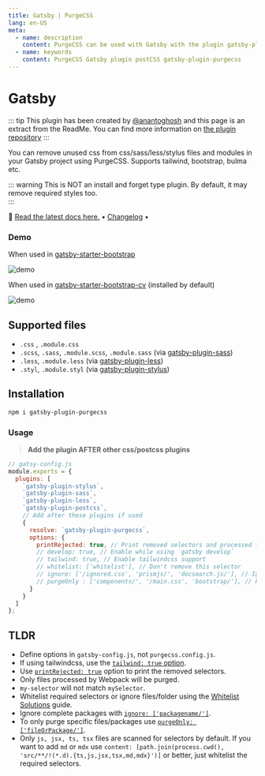 ```yaml
---
title: Gatsby | PurgeCSS
lang: en-US
meta:
  - name: description
    content: PurgeCSS can be used with Gatsby with the plugin gatsby-plugin-purgecss.
  - name: keywords
    content: PurgeCSS Gatsby plugin postCSS gatsby-plugin-purgecss
---
```


# Gatsby

::: tip
This plugin has been created by [@anantoghosh](https://github.com/anantoghosh) and this page is an extract from the ReadMe. 
You can find more information on [the plugin repository](https://github.com/anantoghosh/gatsby-plugin-purgecss)
:::

You can remove unused css from css/sass/less/stylus files and modules in your Gatsby project using PurgeCSS. Supports tailwind, bootstrap, bulma etc.

::: warning
This is NOT an install and forget type plugin. By default, it may remove required styles too.  
:::

📘 [Read the latest docs here.](https://github.com/anantoghosh/gatsby-plugin-purgecss/blob/master/README.md) • [Changelog](https://github.com/anantoghosh/gatsby-plugin-purgecss/blob/master/CHANGELOG.md) • 

### Demo
When used in [gatsby-starter-bootstrap](https://github.com/jaxx2104/gatsby-starter-bootstrap)

![demo](https://anantoghosh.github.io/files/gatsby-starter-bootstrap.png)

When used in [gatsby-starter-bootstrap-cv](https://github.com/mhjadav/gatsby-starter-bootstrap-cv) (installed by default)

![demo](https://anantoghosh.github.io/files/gatsby-starter-bootstrap-cv.png)
## Supported files

- `.css` , `.module.css`
- `.scss`, `.sass`, `.module.scss`, `.module.sass` (via [gatsby-plugin-sass](https://next.gatsbyjs.org/packages/gatsby-plugin-sass/))
- `.less`, `.module.less` (via [gatsby-plugin-less](https://next.gatsbyjs.org/packages/gatsby-plugin-less/))
- `.styl`, `.module.styl` (via [gatsby-plugin-stylus](https://next.gatsbyjs.org/packages/gatsby-plugin-sass/))

## Installation

```sh
npm i gatsby-plugin-purgecss
```

### Usage

> **Add the plugin AFTER other css/postcss plugins**

```js
// gatsy-config.js
module.exports = {
  plugins: [
    `gatsby-plugin-stylus`,
    `gatsby-plugin-sass`,
    `gatsby-plugin-less`,
    `gatsby-plugin-postcss`,
    // Add after these plugins if used
    { 
      resolve: `gatsby-plugin-purgecss`,
      options: {
        printRejected: true, // Print removed selectors and processed file names
        // develop: true, // Enable while using `gatsby develop`
        // tailwind: true, // Enable tailwindcss support
        // whitelist: ['whitelist'], // Don't remove this selector
        // ignore: ['/ignored.css', 'prismjs/', 'docsearch.js/'], // Ignore files/folders
        // purgeOnly : ['components/', '/main.css', 'bootstrap/'], // Purge only these files/folders
      }
    }
  ]
};
```

## TLDR
* Define options in `gatsby-config.js`, not `purgecss.config.js`.
* If using tailwindcss, use the [`tailwind: true` option](https://github.com/anantoghosh/gatsby-plugin-purgecss/blob/master/README.md#tailwind).
* Use [`printRejected: true`](https://github.com/anantoghosh/gatsby-plugin-purgecss/blob/master/README.md#printrejected) option to print the removed selectors.
* Only files processed by Webpack will be purged.
* `my-selector` will not match `mySelector`.
* Whitelist required selectors or ignore files/folder using the [Whitelist Solutions](https://github.com/anantoghosh/gatsby-plugin-purgecss/blob/master/README.md#whitelist-solutions) guide.
* Ignore complete packages with [`ignore: ['packagename/']`](https://github.com/anantoghosh/gatsby-plugin-purgecss/blob/master/README.md#ignore).
* To only purge specific files/packages use [`purgeOnly: ['fileOrPackage/']`](https://github.com/anantoghosh/gatsby-plugin-purgecss/blob/master/README.md#purgeOnly).
* Only `js, jsx, ts, tsx` files are scanned for selectors by default. If you want to add `md` or `mdx` use `content: [path.join(process.cwd(), 'src/**/!(*.d).{ts,js,jsx,tsx,md,mdx}')]` or better, just whitelist the required selectors.

